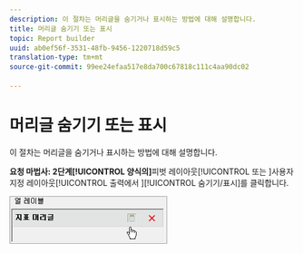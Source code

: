 ```yaml
---
description: 이 절차는 머리글을 숨기거나 표시하는 방법에 대해 설명합니다.
title: 머리글 숨기기 또는 표시
topic: Report builder
uuid: ab0ef56f-3531-48fb-9456-1220718d59c5
translation-type: tm+mt
source-git-commit: 99ee24efaa517e8da700c67818c111c4aa90dc02

---
```



# 머리글 숨기기 또는 표시

이 절차는 머리글을 숨기거나 표시하는 방법에 대해 설명합니다.

**요청 마법사: 2단계[!UICONTROL 양식의]**&#x200B;피벗 레이아웃[!UICONTROL  또는 ]사용자 지정 레이아웃[!UICONTROL  출력에서 ][!UICONTROL 숨기기/표시]를 클릭합니다.

![](assets/hide_show_header.png)

